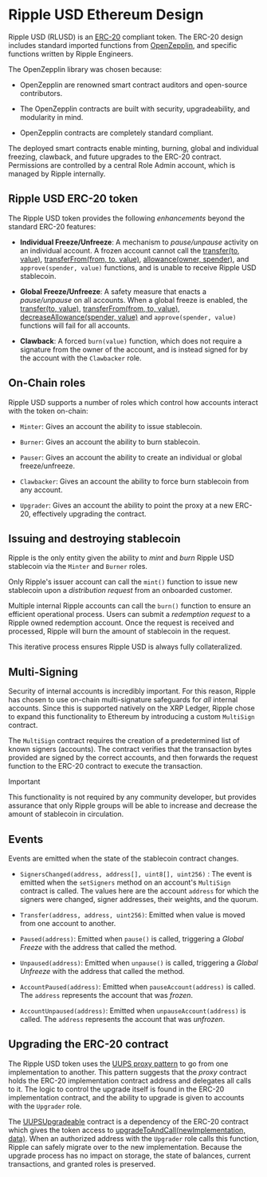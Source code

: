 # Ripple USD Ethereum Design

Ripple USD (RLUSD) is an [ERC-20](https://ethereum.org/en/developers/docs/standards/tokens/erc-20/) compliant token. The ERC-20 design includes standard imported functions from [OpenZepplin](https://docs.openzeppelin.com/contracts/4.x/api/token/erc20#IERC20), and specific functions written by Ripple Engineers.

The OpenZepplin library was chosen because:

- OpenZepplin are renowned smart contract auditors and open-source contributors.

- The OpenZepplin contracts are built with security, upgradeability, and modularity in mind.

- OpenZepplin contracts are completely standard compliant.

The deployed smart contracts enable minting, burning, global and individual freezing, clawback, and future upgrades to the ERC-20 contract. Permissions are controlled by a central Role Admin account, which is managed by Ripple internally.

## Ripple USD ERC-20 token

The Ripple USD token provides the following _enhancements_ beyond the standard ERC-20 features:

- **Individual Freeze/Unfreeze**: A mechanism to _pause/unpause_ activity on an individual account. A frozen account cannot call the [transfer(to, value)](https://docs.openzeppelin.com/contracts/5.x/api/token/erc20#IERC20-transfer-address-uint256-), [transferFrom(from, to, value)](https://docs.openzeppelin.com/contracts/5.x/api/token/erc20#IERC20-transferFrom-address-address-uint256-), [allowance(owner, spender)](https://docs.openzeppelin.com/contracts/5.x/api/token/erc20#IERC20-allowance-address-address-), and `approve(spender, value)` functions, and is unable to receive Ripple USD stablecoin.

- **Global Freeze/Unfreeze**: A safety measure that enacts a _pause/unpause_ on all accounts. When a global freeze is enabled, the [transfer(to, value)](https://docs.openzeppelin.com/contracts/5.x/api/token/erc20#IERC20-transfer-address-uint256-), [transferFrom(from, to, value)](https://docs.openzeppelin.com/contracts/5.x/api/token/erc20#IERC20-transferFrom-address-address-uint256-), [decreaseAllowance(spender, value)](https://docs.openzeppelin.com/contracts/5.x/api/token/erc20#SafeERC20-safeDecreaseAllowance-contract-IERC20-address-uint256-) and `approve(spender, value)` functions will fail for all accounts.

- **Clawback**: A forced `burn(value)` function, which does not require a signature from the owner of the account, and is instead signed for by the account with the `Clawbacker` role.

## On-Chain roles

Ripple USD supports a number of roles which control how accounts interact with the token on-chain:

- `Minter`: Gives an account the ability to issue stablecoin.

- `Burner`: Gives an account the ability to burn stablecoin.

- `Pauser`: Gives an account the ability to create an individual or global freeze/unfreeze.

- `Clawbacker`: Gives an account the ability to force burn stablecoin from any account.

- `Upgrader`: Gives an account the ability to point the proxy at a new ERC-20, effectively upgrading the contract.

## Issuing and destroying stablecoin

Ripple is the only entity given the ability to _mint_ and _burn_ Ripple USD stablecoin via the `Minter` and `Burner` roles.

Only Ripple's issuer account can call the `mint()` function to issue new stablecoin upon a _distribution request_ from an onboarded customer.

Multiple internal Ripple accounts can call the `burn()` function to ensure an efficient operational process. Users can submit a _redemption request_ to a Ripple owned redemption account. Once the request is received and processed, Ripple will burn the amount of stablecoin in the request.

This iterative process ensures Ripple USD is always fully collateralized.

## Multi-Signing

Security of internal accounts is incredibly important. For this reason, Ripple has chosen to use on-chain multi-signature safeguards for _all_ internal accounts. Since this is supported natively on the XRP Ledger, Ripple chose to expand this functionality to Ethereum by introducing a custom `MultiSign` contract.

The `MultiSign` contract requires the creation of a predetermined list of known signers (accounts). The contract verifies that the transaction bytes provided are signed by the correct accounts, and then forwards the request function to the ERC-20 contract to execute the transaction.

> [!IMPORTANT]
> This functionality is not required by any community developer, but provides assurance that only Ripple groups will be able to increase and decrease the amount of stablecoin in circulation.

## Events

Events are emitted when the state of the stablecoin contract changes.

- `SignersChanged(address, address[], uint8[], uint256)` : The event is emitted when the `setSigners` method on an account's `MultiSign` contract is called. The values here are the account `address` for which the signers were changed, signer addresses, their weights, and the quorum.

- `Transfer(address, address, uint256)`: Emitted when value is moved from one account to another.

- `Paused(address)`: Emitted when `pause()` is called, triggering a _Global Freeze_ with the address that called the method.

- `Unpaused(address)`: Emitted when `unpause()` is called, triggering a _Global Unfreeze_ with the address that called the method.

- `AccountPaused(address)`: Emitted when `pauseAccount(address)` is called. The `address` represents the account that was _frozen_.

- `AccountUnpaused(address)`: Emitted when `unpauseAccount(address)` is called. The `address` represents the account that was _unfrozen_.

## Upgrading the ERC-20 contract

The Ripple USD token uses the [UUPS proxy pattern](https://docs.openzeppelin.com/contracts/5.x/api/proxy#transparent-vs-uups) to go from one implementation to another. This pattern suggests that the _proxy_ contract holds the ERC-20 implementation contract address and delegates all calls to it. The logic to control the upgrade itself is found in the ERC-20 implementation contract, and the ability to upgrade is given to accounts with the `Upgrader` role.

The [UUPSUpgradeable](https://docs.openzeppelin.com/contracts/5.x/api/proxy#UUPSUpgradeable) contract is a dependency of the ERC-20 contract which gives the token access to [upgradeToAndCall(newImplementation, data)](https://docs.openzeppelin.com/contracts/5.x/api/proxy#ERC1967Utils-upgradeToAndCall-address-bytes-). When an authorized address with the `Upgrader` role calls this function, Ripple can safely migrate over to the new implementation. Because the upgrade process has no impact on storage, the state of balances, current transactions, and granted roles is preserved.

